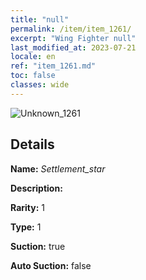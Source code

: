 ```yaml
---
title: "null"
permalink: /item/item_1261/
excerpt: "Wing Fighter null"
last_modified_at: 2023-07-21
locale: en
ref: "item_1261.md"
toc: false
classes: wide
---
```



 ![Unknown_1261](/images/item/Settlement_star_p.png)



## Details

 **Name:** *Settlement_star* 

 **Description:** 

 **Rarity:** 1 

 **Type:** 1 

 **Suction:** true 

 **Auto Suction:** false 


